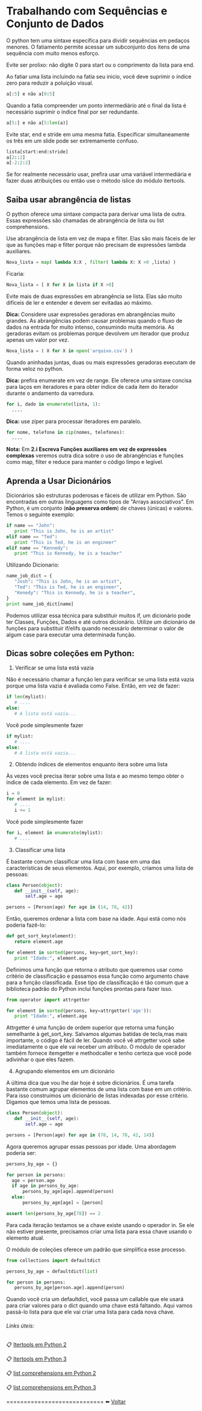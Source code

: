 # Trabalhando com Sequências e Conjunto de Dados

O python tem uma sintaxe específica para dividir sequências em pedaços menores. O fatiamento permite acessar um subconjunto dos itens de uma sequência com muito menos esforço. 

Evite ser prolixo: não digite 0 para start ou o comprimento da lista para end.

Ao fatiar uma lista incluindo na fatia seu inicio, você deve suprimir o índice zero para reduzir a poluição visual.
```python
a[:5] e não a[0:5]
```

Quando a fatia compreender um ponto intermediário até o final da lista ė necessário suprimir o índice final por ser redundante.
```python
a[5:] e não a[5:len(a)]
```

Evite star, end e stride em uma mesma fatia. Especificar simultaneamente os três em um slide pode ser extremamente confuso.
```python
lista[start:end:stride]
a[2::2]
a[-2:2:2]
```

Se for realmente necessário usar, prefira usar uma variável intermediária e fazer  duas atribuições ou então use o método islice do módulo itertools.

## Saiba usar abrangência de listas

O python oferece uma sintaxe compacta para derivar uma lista de outra. Essas expressões são chamadas de abrangência de lista ou list comprehensions.

Use abrangência de lista em vez de mapa e filter. Elas são mais fáceis de ler que as funções map e filter porque não precisam de expressões lambda auxiliares.
```python
Nova_lista = map( lambda X:X , filter( lambda X: X >0 ,lista) )
```
Ficaria:
```python
Nova_lista = [ X for X in lista if X >0]
```

Evite mais de duas expressões em abrangência se lista. Elas são muito difíceis de ler e entender e devem ser evitadas ao máximo.

**Dica:** Considere usar expressões geradoras em abrangências muito grandes.
As abrangências podem causar problemas quando o fluxo de dados na entrada for muito intenso, consumindo muita memória. As geradoras evitam os problemas porque devolvem um iterador que produz apenas um valor por vez.
```python
Nova_lista = ( X for X in open('arquivo.csv') )
```
Quando aninhadas juntas, duas ou mais expressões geradoras executam de forma veloz no python.

**Dica:** prefira enumerate em vez de range.
Ele oferece uma sintaxe concisa para laços em iteradores e para obter índice de cada item do iterador durante o andamento da varredura. 
```python
for i, dado in enumerate(lista, 1):
  ....
```

**Dica:** use zíper para processar iteradores em paralelo. 
```python
for nome, telefone in zip(nomes, telefones):
  ....
```

**Nota:** Em __2.i Escreva Funções auxiliares em vez de expressões complexas__ veremos outra dica sobre o uso de abrangências e funções como map, filter e reduce para manter o código limpo e legível.


## Aprenda a Usar Dicionários

Dicionários são estruturas poderosas e fáceis de utilizar em Python. São encontradas em outras linguagens como tipos de "Arrays associativos". Em Python, é um conjunto (**não preserva ordem**) de chaves (únicas) e valores.
Temos o seguinte exemplo:
```python
if name == "John":
   print "This is John, he is an artist"
elif name == "Ted":
   print "This is Ted, he is an engineer"
elif name == "Kennedy":
   print "This is Kennedy, he is a teacher"
```
Utilizando Dicionario:
```python
name_job_dict = {
   "Josh": "This is John, he is an artist",
   "Ted": "This is Ted, he is an engineer",   
   "Kenedy": "This is Kennedy, he is a teacher",
}
print name_job_dict[name]
```
Podemos utilizar essa técnica para substituir muitos if, um dicionário pode ter Classes, Funções, Dados e até outros dicionário. Utilize um dicionário de funções para substituir if/elifs quando necessário determinar o valor de algum case para executar uma determinada função.

## Dicas sobre coleções em Python:

1. Verificar se uma lista está vazia

 Não é necessário chamar a função len para verificar se uma lista está vazia porque uma lista vazia é avaliada como False. Então, em vez de fazer:
 ```python
if len(mylist):
    # ....
else:
    # A lista está vazia...
 ```
 Você pode simplesmente fazer
 ```python
if mylist:
    # ....
else:
    # A lista está vazia...
```

2.  Obtendo índices de elementos enquanto itera sobre uma lista

 Às vezes você precisa iterar sobre uma lista e ao mesmo tempo obter o índice de cada elemento. Em vez de fazer:
 ```python
i = 0
for element in mylist:
    # ....
    i += 1
 ```
 Você pode simplesmente fazer
 ```python
for i, element in enumerate(mylist):
    # ....
 ```

3. Classificar uma lista

 É bastante comum classificar uma lista com base em uma das características de seus elementos. Aqui, por exemplo, criamos uma lista de pessoas:
 ```python
 class Person(object):
    def __init__(self, age):
        self.age = age

 persons = [Person(age) for age in (14, 78, 42)]
 ```
 Então, queremos ordenar a lista com base na idade. Aqui está como nós poderia fazê-lo:
 ```python
 def get_sort_key(element):
    return element.age

 for element in sorted(persons, key=get_sort_key):
    print "Idade:", element.age
 ```
 Definimos uma função que retorna o atributo que queremos usar como critério de classificação e passamos essa função como argumento chave para a função classificada. Esse tipo de classificação é tão comum que a biblioteca padrão do Python inclui funções prontas para fazer isso.
 ```python
 from operator import attrgetter

 for element in sorted(persons, key=attrgetter('age')):
    print "Idade:", element.age
 ```
 Attrgetter é uma função de ordem superior que retorna uma função semelhante à get_sort_key. Salvamos algumas batidas de tecla,mas mais importante, o código é fácil de ler. Quando você vê attrgetter você sabe imediatamente o que ele vai receber um atributo. O módulo de operador também fornece itemgetter e methodcaller e tenho certeza que você pode adivinhar o que eles fazem.

4. Agrupando elementos em um dicionário

 A última dica que vou lhe dar hoje é sobre dicionários. É uma tarefa bastante comum agrupar elementos de uma lista com base em um critério. Para isso construímos um dicionário de listas indexadas por esse critério. Digamos que temos uma lista de pessoas.
 ```python
 class Person(object):
    def __init__(self, age):
        self.age = age

 persons = [Person(age) for age in (78, 14, 78, 42, 14)]
 ```
 Agora queremos agrupar essas pessoas por idade. Uma abordagem poderia ser:
  ```python
 persons_by_age = {}

 for person in persons:
    age = person.age
    if age in persons_by_age:
        persons_by_age[age].append(person)
    else:
        persons_by_age[age] = [person]

 assert len(persons_by_age[78]) == 2
  ```
  Para cada iteração testamos se a chave existe usando o operador in. Se ele não estiver presente, precisamos criar uma lista para essa chave usando o elemento atual.

 O módulo de coleções oferece um padrão que simplifica esse processo.
 ```python
 from collections import defaultdict

 persons_by_age = defaultdict(list)

 for person in persons:
    persons_by_age[person.age].append(person)
  ```
  Quando você cria um defaultdict, você passa um callable que ele usará para criar valores para o dict quando uma chave está faltando. Aqui vamos passá-lo lista para que ele vai criar uma lista para cada nova chave.
  
###### Links úteis:

:clipboard: [Itertools em Python 2](https://docs.python.org/2/library/itertools.html)

:clipboard: [Itertools em Python 3](https://docs.python.org/3/library/itertools.html)

:clipboard: [list comprehensions em Python 2](https://docs.python.org/2/tutorial/datastructures.html#list-comprehensions)

:clipboard: [list comprehensions em Python 3](https://docs.python.org/3.5/tutorial/datastructures.html#list-comprehensions)


============================
:arrow_left: [Voltar](https://github.com/LucasBiason/PadroesPython/blob/master/python_eficaz/boas_praticas.md)
